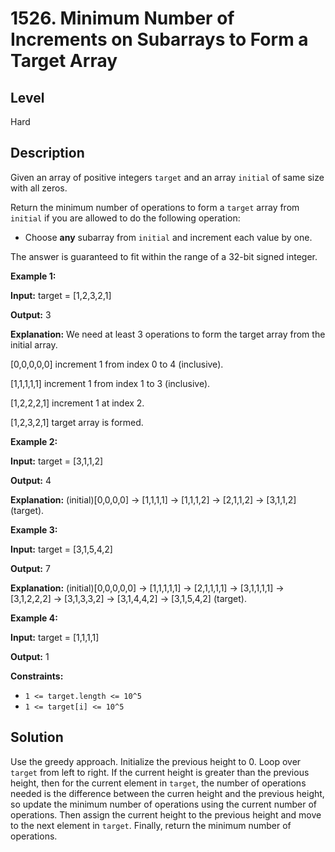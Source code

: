 # 1526. Minimum Number of Increments on Subarrays to Form a Target Array
## Level
Hard

## Description
Given an array of positive integers `target` and an array `initial` of same size with all zeros.

Return the minimum number of operations to form a `target` array from `initial` if you are allowed to do the following operation:

* Choose **any** subarray from `initial` and increment each value by one.

The answer is guaranteed to fit within the range of a 32-bit signed integer.

**Example 1:**

**Input:** target = [1,2,3,2,1]

**Output:** 3

**Explanation:** We need at least 3 operations to form the target array from the initial array.

[0,0,0,0,0] increment 1 from index 0 to 4 (inclusive).

[1,1,1,1,1] increment 1 from index 1 to 3 (inclusive).

[1,2,2,2,1] increment 1 at index 2.

[1,2,3,2,1] target array is formed.

**Example 2:**

**Input:** target = [3,1,1,2]

**Output:** 4

**Explanation:** (initial)[0,0,0,0] -> [1,1,1,1] -> [1,1,1,2] -> [2,1,1,2] -> [3,1,1,2] (target).

**Example 3:**

**Input:** target = [3,1,5,4,2]

**Output:** 7

**Explanation:** (initial)[0,0,0,0,0] -> [1,1,1,1,1] -> [2,1,1,1,1] -> [3,1,1,1,1] -> [3,1,2,2,2] -> [3,1,3,3,2] -> [3,1,4,4,2] -> [3,1,5,4,2] (target).

**Example 4:**

**Input:** target = [1,1,1,1]

**Output:** 1

**Constraints:**

* `1 <= target.length <= 10^5`
* `1 <= target[i] <= 10^5`

## Solution
Use the greedy approach. Initialize the previous height to 0. Loop over `target` from left to right. If the current height is greater than the previous height, then for the current element in `target`, the number of operations needed is the difference between the curren height and the previous height, so update the minimum number of operations using the current number of operations. Then assign the current height to the previous height and move to the next element in `target`. Finally, return the minimum number of operations.
